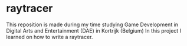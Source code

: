 # raytracer

This reposition is made during my time studying Game Development in Digital Arts and Entertainment (DAE) in Kortrijk (Belgium)
In this project I learned on how to write a raytracer.
